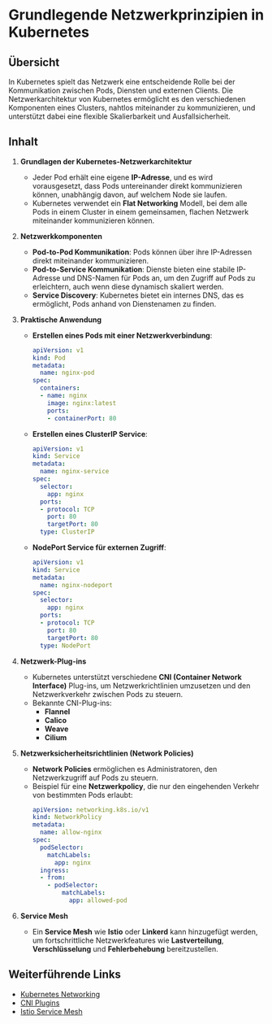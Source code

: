 
# Grundlegende Netzwerkprinzipien in Kubernetes

## Übersicht

In Kubernetes spielt das Netzwerk eine entscheidende Rolle bei der Kommunikation zwischen Pods, Diensten und externen Clients. Die Netzwerkarchitektur von Kubernetes ermöglicht es den verschiedenen Komponenten eines Clusters, nahtlos miteinander zu kommunizieren, und unterstützt dabei eine flexible Skalierbarkeit und Ausfallsicherheit.

## Inhalt

1. **Grundlagen der Kubernetes-Netzwerkarchitektur**
    - Jeder Pod erhält eine eigene **IP-Adresse**, und es wird vorausgesetzt, dass Pods untereinander direkt kommunizieren können, unabhängig davon, auf welchem Node sie laufen.
    - Kubernetes verwendet ein **Flat Networking** Modell, bei dem alle Pods in einem Cluster in einem gemeinsamen, flachen Netzwerk miteinander kommunizieren können.

2. **Netzwerkkomponenten**
    - **Pod-to-Pod Kommunikation**: Pods können über ihre IP-Adressen direkt miteinander kommunizieren.
    - **Pod-to-Service Kommunikation**: Dienste bieten eine stabile IP-Adresse und DNS-Namen für Pods an, um den Zugriff auf Pods zu erleichtern, auch wenn diese dynamisch skaliert werden.
    - **Service Discovery**: Kubernetes bietet ein internes DNS, das es ermöglicht, Pods anhand von Dienstenamen zu finden.

3. **Praktische Anwendung**
    - **Erstellen eines Pods mit einer Netzwerkverbindung**:
      ```yaml
      apiVersion: v1
      kind: Pod
      metadata:
        name: nginx-pod
      spec:
        containers:
        - name: nginx
          image: nginx:latest
          ports:
          - containerPort: 80
      ```

    - **Erstellen eines ClusterIP Service**:
      ```yaml
      apiVersion: v1
      kind: Service
      metadata:
        name: nginx-service
      spec:
        selector:
          app: nginx
        ports:
        - protocol: TCP
          port: 80
          targetPort: 80
        type: ClusterIP
      ```

    - **NodePort Service für externen Zugriff**:
      ```yaml
      apiVersion: v1
      kind: Service
      metadata:
        name: nginx-nodeport
      spec:
        selector:
          app: nginx
        ports:
        - protocol: TCP
          port: 80
          targetPort: 80
        type: NodePort
      ```

4. **Netzwerk-Plug-ins**
    - Kubernetes unterstützt verschiedene **CNI (Container Network Interface)** Plug-ins, um Netzwerkrichtlinien umzusetzen und den Netzwerkverkehr zwischen Pods zu steuern.
    - Bekannte CNI-Plug-ins:
        - **Flannel**
        - **Calico**
        - **Weave**
        - **Cilium**

5. **Netzwerksicherheitsrichtlinien (Network Policies)**
    - **Network Policies** ermöglichen es Administratoren, den Netzwerkzugriff auf Pods zu steuern.
    - Beispiel für eine **Netzwerkpolicy**, die nur den eingehenden Verkehr von bestimmten Pods erlaubt:
      ```yaml
      apiVersion: networking.k8s.io/v1
      kind: NetworkPolicy
      metadata:
        name: allow-nginx
      spec:
        podSelector:
          matchLabels:
            app: nginx
        ingress:
        - from:
          - podSelector:
              matchLabels:
                app: allowed-pod
      ```

6. **Service Mesh**
    - Ein **Service Mesh** wie **Istio** oder **Linkerd** kann hinzugefügt werden, um fortschrittliche Netzwerkfeatures wie **Lastverteilung**, **Verschlüsselung** und **Fehlerbehebung** bereitzustellen.

## Weiterführende Links

- [Kubernetes Networking](https://kubernetes.io/docs/concepts/cluster-administration/networking/)
- [CNI Plugins](https://kubernetes.io/docs/concepts/extend-kubernetes/compute-storage-net/network-plugins/)
- [Istio Service Mesh](https://istio.io/)

